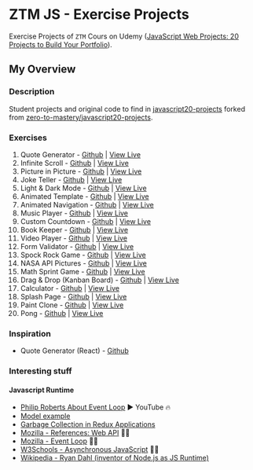 # ZTM JS - Exercise Projects

Exercise Projects of `ZTM` Cours on Udemy ([JavaScript Web Projects: 20 Projects to Build Your Portfolio](https://www.udemy.com/course/javascript-web-projects-to-build-your-portfolio-resume)).

## My Overview

### Description

Student projects and original code to find in [javascript20-projects](https://github.com/buzzcosm/javascript20-projects) forked from [zero-to-mastery/javascript20-projects](https://github.com/zero-to-mastery/javascript20-projects).

### Exercises

1. Quote Generator - [Github](https://github.com/buzzcosm/quote-generator-vanilla-js-app) | [View Live](https://buzzcosm.github.io/quote-generator-vanilla-js-app/) 
2. Infinite Scroll - [Github](https://github.com/buzzcosm/infinite-scroll-vanilla-js-app) | [View Live](https://buzzcosm.github.io/infinite-scroll-vanilla-js-app/)
3. Picture in Picture - [Github](https://github.com/buzzcosm/picture-in-picture-vanilla-js-app) | [View Live](https://buzzcosm.github.io/picture-in-picture-vanilla-js-app/)
4. Joke Teller - [Github](https://github.com/buzzcosm/joke-teller-vanilla-js-app) | [View Live](https://buzzcosm.github.io/joke-teller-vanilla-js-app/)
5. Light & Dark Mode - [Github](https://github.com/buzzcosm/light-dark-mode-vanilla-js-app) | [View Live](https://buzzcosm.github.io/light-dark-mode-vanilla-js-app/)
6. Animated Template - [Github](https://github.com/buzzcosm/animated-template) | [View Live](https://buzzcosm.github.io/animated-template/)
7. Animated Navigation - [Github](https://github.com/buzzcosm/animated-navigation-vanilla-js-app) | [View Live](https://buzzcosm.github.io/animated-navigation-vanilla-js-app/)
8. Music Player - [Github](https://github.com/buzzcosm/music-player-vanilla-js-app) | [View Live](https://buzzcosm.github.io/music-player-vanilla-js-app/)
9. Custom Countdown - [Github](https://github.com/buzzcosm/custom-countdown-vanilla-js-app) | [View Live](https://buzzcosm.github.io/custom-countdown-vanilla-js-app/)
10. Book Keeper - [Github](https://github.com/buzzcosm/book-keeper-vanilla-js-app) | [View Live](https://buzzcosm.github.io/book-keeper-vanilla-js-app/)
11. Video Player - [Github](https://github.com/buzzcosm/custom-video-player-vanilla-js-app) | [View Live](https://buzzcosm.github.io/custom-video-player-vanilla-js-app/)
12. Form Validator - [Github](https://github.com/buzzcosm/form-validator-vanilla-js-app) | [View Live](https://buzzcosm.github.io/form-validator-vanilla-js-app/)
13. Spock Rock Game - [Github](https://github.com/buzzcosm/spock-rock-game-vanilla-js-app) | [View Live](https://buzzcosm.github.io/spock-rock-game-vanilla-js-app/)
14. NASA API Pictures - [Github](https://github.com/buzzcosm/nasa-api-pictures-vanilla-js-app) | [View Live](https://buzzcosm.github.io/nasa-api-pictures-vanilla-js-app/)
15. Math Sprint Game - [Github](https://github.com/buzzcosm/math-sprint-game-vanilla-js-app) | [View Live](https://buzzcosm.github.io/math-sprint-game-vanilla-js-app/)
16. Drag & Drop (Kanban Board) - [Github](https://github.com/buzzcosm/drag-and-drop-vanilla-js-app) | [View Live](https://buzzcosm.github.io/drag-and-drop-vanilla-js-app/)
17. Calculator - [Github](https://github.com/buzzcosm/calculator-vanilla-js-app) | [View Live](https://buzzcosm.github.io/calculator-vanilla-js-app/)
18. Splash Page - [Github](https://github.com/buzzcosm/splash-page-vanilla-js-app) | [View Live](https://buzzcosm.github.io/splash-page-vanilla-js-app/)
19. Paint Clone - [Github](https://github.com/buzzcosm/paint-clone-vanilla-js-app) | [View Live](https://buzzcosm.github.io/paint-clone-vanilla-js-app/)
20. Pong - [Github](https://github.com/buzzcosm/pong-vanilla-js-app) | [View Live](https://buzzcosm.github.io/pong-vanilla-js-app/)

### Inspiration

- Quote Generator (React) - [Github](https://github.com/buzzcosm/quote-generator-react-js-gh-pages)

### Interesting stuff

#### Javascript Runtime

- [Philip Roberts About Event Loop](https://www.youtube.com/watch?v=8aGhZQkoFbQ) ▶️ YouTube 🔥
- [Model example](http://latentflip.com/loupe/?code=ZnVuY3Rpb24gcHJpbnRIZWxsbygpIHsNCiAgICBjb25zb2xlLmxvZygnSGVsbG8gZnJvbSBiYXonKTsNCn0NCg0KZnVuY3Rpb24gYmF6KCkgew0KICAgIHNldFRpbWVvdXQocHJpbnRIZWxsbywgMzAwMCk7DQp9DQoNCmZ1bmN0aW9uIGJhcigpIHsNCiAgICBiYXooKTsNCn0NCg0KZnVuY3Rpb24gZm9vKCkgew0KICAgIGJhcigpOw0KfQ0KDQpmb28oKTs%3D!!!PGJ1dHRvbj5DbGljayBtZSE8L2J1dHRvbj4%3D)
- [Garbage Collection in Redux Applications](https://developers.soundcloud.com/blog/garbage-collection-in-redux-applications)
- [Mozilla - References: Web API](https://developer.mozilla.org/en-US/docs/Web/API) 📄🔥
- [Mozilla - Event Loop](https://developer.mozilla.org/en-US/docs/Web/JavaScript/Event_loop) 📄🔥
- [W3Schools - Asynchronous JavaScript](https://www.w3schools.com/js/js_asynchronous.asp) 📄🔥
- [Wikipedia - Ryan Dahl (inventor of Node.js as JS Runtime)](https://en.wikipedia.org/wiki/Ryan_Dahl#:~:text=Ryan%20Dahl%20(born%201981)%20is,the%20Deno%20JavaScript%2FTypeScript%20runtime.&text=Dahl%20(2010%3B%20age%2029).)
